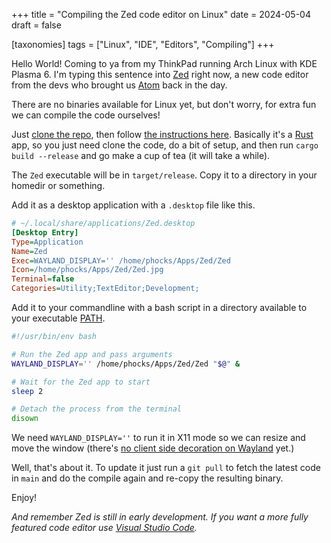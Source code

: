 +++
title = "Compiling the Zed code editor on Linux"
date = 2024-05-04
draft = false

[taxonomies]
tags = ["Linux", "IDE", "Editors", "Compiling"]
+++

Hello World! Coming to ya from my ThinkPad running Arch Linux with KDE Plasma 6. I'm typing this sentence into [Zed][] right now, a new code editor from the devs who brought us [Atom][] back in the day.

There are no binaries available for Linux yet, but don't worry, for extra fun we can compile the code ourselves!

Just [clone the repo][Zed GitHub], then follow [the instructions here][Linux instructions]. Basically it's a [Rust][] app, so you just need clone the code, do a bit of setup, and then run `cargo build --release` and go make a cup of tea (it will take a while).

The `Zed` executable will be in `target/release`. Copy it to a directory in your homedir or something.

Add it as a desktop application with a `.desktop` file like this.

```ini
# ~/.local/share/applications/Zed.desktop
[Desktop Entry]
Type=Application
Name=Zed
Exec=WAYLAND_DISPLAY='' /home/phocks/Apps/Zed/Zed
Icon=/home/phocks/Apps/Zed/Zed.jpg
Terminal=false
Categories=Utility;TextEditor;Development;
```

Add it to your commandline with a bash script in a directory available to your executable [PATH][].

```bash
#!/usr/bin/env bash

# Run the Zed app and pass arguments
WAYLAND_DISPLAY='' /home/phocks/Apps/Zed/Zed "$@" &

# Wait for the Zed app to start
sleep 2

# Detach the process from the terminal
disown
```

We need `WAYLAND_DISPLAY=''` to run it in X11 mode so we can resize and move the window (there's [no client side decoration on Wayland][Zed Wayland] yet.)

Well, that's about it. To update it just run a `git pull` to fetch the latest code in `main` and do the compile again and re-copy the resulting binary.

Enjoy!

_And remember Zed is still in early development. If you want a more fully featured code editor use [Visual Studio Code][Code]._

[Zed]: https://zed.dev/
[Atom]: https://en.wikipedia.org/wiki/Atom_(text_editor)
[Rust]: https://www.rust-lang.org/
[Code]: https://code.visualstudio.com/
[Linux instructions]: https://github.com/zed-industries/zed/blob/main/docs/src/development/linux.md
[Zed GitHub]: https://github.com/zed-industries/zed
[PATH]: https://wiki.archlinux.org/title/Environment_variables#Per_user
[Zed Wayland]: https://github.com/zed-industries/zed/issues/9205
